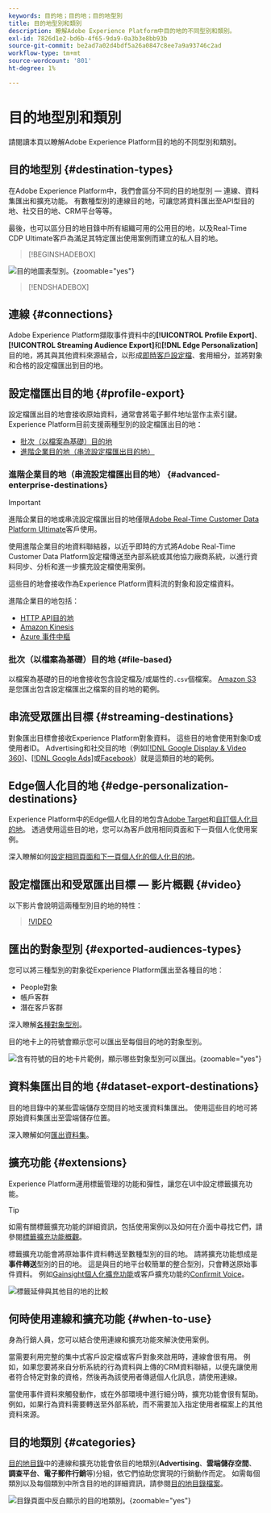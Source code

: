 ```yaml
---
keywords: 目的地；目的地；目的地型別
title: 目的地型別和類別
description: 瞭解Adobe Experience Platform中目的地的不同型別和類別。
exl-id: 7826d1e2-bd6b-4f65-9da9-0a3b3e8bb93b
source-git-commit: be2ad7a02d4bdf5a26a0847c8ee7a9a93746c2ad
workflow-type: tm+mt
source-wordcount: '801'
ht-degree: 1%

---
```


# 目的地型別和類別

請閱讀本頁以瞭解Adobe Experience Platform目的地的不同型別和類別。

## 目的地型別 {#destination-types}

在Adobe Experience Platform中，我們會區分不同的目的地型別 — 連線、資料集匯出和擴充功能。 有數種型別的連線目的地，可讓您將資料匯出至API型目的地、社交目的地、CRM平台等等。

最後，也可以區分目的地目錄中所有組織可用的公用目的地，以及Real-Time CDP Ultimate客戶為滿足其特定匯出使用案例而建立的私人目的地。

>[!BEGINSHADEBOX]

![目的地圖表型別。](./assets/destination-types/types-of-destinations-no-highlight.png "目的地圖表的型別。"){zoomable="yes"}

>[!ENDSHADEBOX]

## 連線 {#connections}

Adobe Experience Platform擷取事件資料中的&#x200B;**[!UICONTROL Profile Export]**、**[!UICONTROL Streaming Audience Export]**&#x200B;和&#x200B;**[!DNL Edge Personalization]**&#x200B;目的地，將其與其他資料來源結合，以形成[即時客戶設定檔](../profile/home.md)、套用細分，並將對象和合格的設定檔匯出到目的地。

## 設定檔匯出目的地 {#profile-export}

設定檔匯出目的地會接收原始資料，通常會將電子郵件地址當作主索引鍵。 Experience Platform目前支援兩種型別的設定檔匯出目的地：

* [批次（以檔案為基礎）目的地](#file-based)
* [進階企業目的地（串流設定檔匯出目的地）](#advanced-enterprise-destinations)

### 進階企業目的地（串流設定檔匯出目的地） {#advanced-enterprise-destinations}

>[!IMPORTANT]
>
>進階企業目的地或串流設定檔匯出目的地僅限[Adobe Real-Time Customer Data Platform Ultimate](https://helpx.adobe.com/jp/legal/product-descriptions/real-time-customer-data-platform.html)客戶使用。

使用進階企業目的地資料聯結器，以近乎即時的方式將Adobe Real-Time Customer Data Platform設定檔傳送至內部系統或其他協力廠商系統，以進行資料同步、分析和進一步擴充設定檔使用案例。

這些目的地會接收作為Experience Platform資料流的對象和設定檔資料。

進階企業目的地包括：

* [HTTP API目的地](catalog/streaming/http-destination.md)
* [Amazon Kinesis](catalog/cloud-storage/amazon-kinesis.md)
* [Azure 事件中樞](catalog/cloud-storage/azure-event-hubs.md)

### 批次（以檔案為基礎）目的地 {#file-based}

以檔案為基礎的目的地會接收包含設定檔及/或屬性的`.csv`個檔案。 [Amazon S3](catalog/cloud-storage/amazon-s3.md)是您匯出包含設定檔匯出之檔案的目的地的範例。

## 串流受眾匯出目標 {#streaming-destinations}

對象匯出目標會接收Experience Platform對象資料。 這些目的地會使用對象ID或使用者ID。 Advertising和社交目的地（例如[[!DNL Google Display & Video 360]](catalog/advertising/google-dv360.md)、[[!DNL Google Ads]](catalog/advertising/google-ads-destination.md)或[Facebook](catalog/social/facebook.md)）就是這類目的地的範例。

## Edge個人化目的地 {#edge-personalization-destinations}

Experience Platform中的Edge個人化目的地包含[Adobe Target](/help/destinations/catalog/personalization/adobe-target-connection.md)和[自訂個人化目的地](/help/destinations/catalog/personalization/custom-personalization.md)。 透過使用這些目的地，您可以為客戶啟用相同頁面和下一頁個人化使用案例。

深入瞭解如何[設定相同頁面和下一頁個人化的個人化目的地](/help/destinations/ui/activate-edge-personalization-destinations.md)。

## 設定檔匯出和受眾匯出目標 — 影片概觀 {#video}

以下影片會說明這兩種型別目的地的特性：

>[!VIDEO](https://video.tv.adobe.com/v/29707?quality=12)

## 匯出的對象型別 {#exported-audiences-types}

您可以將三種型別的對象從Experience Platform匯出至各種目的地：

* People對象
* 帳戶客群
* 潛在客戶客群

深入瞭解[各種對象型別](/help/segmentation/types/account-audiences.md#terminology)。

目的地卡上的符號會顯示您可以匯出至每個目的地的對象型別。

![含有符號的目的地卡片範例，顯示哪些對象型別可以匯出。](/help/destinations/assets/destination-types/types-of-audiences.png "附有符號的目的地卡片範例顯示哪些對象型別可以匯出。"){zoomable="yes"}


## 資料集匯出目的地 {#dataset-export-destinations}

目的地目錄中的某些雲端儲存空間目的地支援資料集匯出。 使用這些目的地可將原始資料集匯出至雲端儲存位置。

深入瞭解如何[匯出資料集](/help/destinations/ui/export-datasets.md)。

## 擴充功能 {#extensions}

Experience Platform運用標籤管理的功能和彈性，讓您在UI中設定標籤擴充功能。

>[!TIP]
>
>如需有關標籤擴充功能的詳細資訊，包括使用案例以及如何在介面中尋找它們，請參閱[標籤擴充功能概觀](./catalog/launch-extensions/overview.md)。

標籤擴充功能會將原始事件資料轉送至數種型別的目的地。 請將擴充功能想成是&#x200B;**事件轉送**&#x200B;型別的目的地。 這是與目的地平台較簡單的整合型別，只會轉送原始事件資料。 例如[Gainsight個人化擴充功能](./catalog/personalization/gainsight.md)或客戶擴充功能的[Confirmit Voice](./catalog/voice/confirmit-digital-feedback.md)。

![標籤延伸與其他目的地的比較](./assets/common/launch-and-other-destinations.png)

## 何時使用連線和擴充功能 {#when-to-use}

身為行銷人員，您可以結合使用連線和擴充功能來解決使用案例。

當需要利用完整的集中式客戶設定檔或客戶對象來啟用時，連線會很有用。 例如，如果您要將來自分析系統的行為資料與上傳的CRM資料聯結，以便先讓使用者符合特定對象的資格，然後再為該使用者傳遞個人化訊息，請使用連線。

當使用事件資料來觸發動作，或在外部環境中進行細分時，擴充功能會很有幫助。 例如，如果行為資料需要轉送至外部系統，而不需要加入指定使用者檔案上的其他資料來源。

## 目的地類別 {#categories}

[目的地目錄](https://platform.adobe.com/destination/catalog)中的連線和擴充功能會依目的地類別(**Advertising**、**雲端儲存空間**、**調查平台**、**電子郵件行銷**&#x200B;等)分組，依它們協助您實現的行銷動作而定。 如需每個類別以及每個類別中所含目的地的詳細資訊，請參閱[目的地目錄檔案](./catalog/overview.md)。

![目錄頁面中反白顯示的目的地類別。](./assets/destination-types/destination-categories-menu.png "目錄頁面中反白顯示的目的地類別。"){zoomable="yes"}
